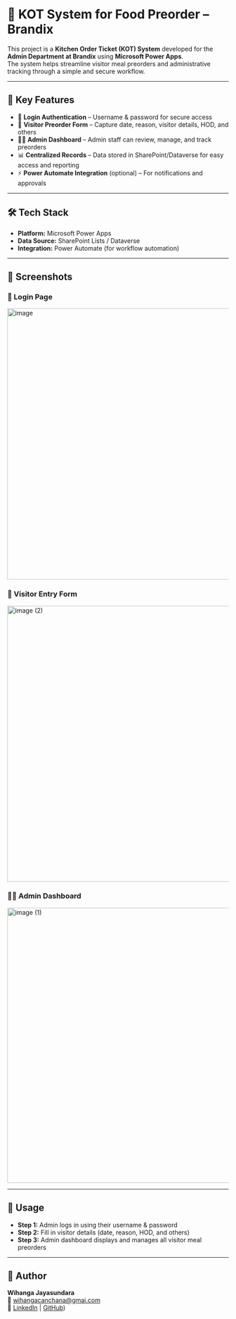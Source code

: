 # 🍴 KOT System for Food Preorder – Brandix

This project is a **Kitchen Order Ticket (KOT) System** developed for the **Admin Department at Brandix** using **Microsoft Power Apps**.  
The system helps streamline visitor meal preorders and administrative tracking through a simple and secure workflow.  

---

## 🚀 Key Features
- 🔐 **Login Authentication** – Username & password for secure access  
- 📝 **Visitor Preorder Form** – Capture date, reason, visitor details, HOD, and others  
- 👨‍💼 **Admin Dashboard** – Admin staff can review, manage, and track preorders  
- 📊 **Centralized Records** – Data stored in SharePoint/Dataverse for easy access and reporting  
- ⚡ **Power Automate Integration** (optional) – For notifications and approvals  

---
## 🛠️ Tech Stack
- **Platform:** Microsoft Power Apps  
- **Data Source:** SharePoint Lists / Dataverse  
- **Integration:** Power Automate (for workflow automation)  

---
## 📸 Screenshots

### 🔐 Login Page  
  <img width="1093" height="616" alt="image" src="https://github.com/user-attachments/assets/40e571b2-e686-4818-b7d0-003df777c012" />
  
### 📝 Visitor Entry Form  
  <img width="1103" height="627" alt="image (2)" src="https://github.com/user-attachments/assets/0a780e2d-c046-47ad-a4e8-fab2736e9a93" />
  
### 👨‍💼 Admin Dashboard  
  <img width="1100" height="625" alt="image (1)" src="https://github.com/user-attachments/assets/e398ec43-2565-4d79-986f-8b8423aecfc6" />
  
---

## 📌 Usage
- **Step 1:** Admin logs in using their username & password  
- **Step 2:** Fill in visitor details (date, reason, HOD, and others)  
- **Step 3:** Admin dashboard displays and manages all visitor meal preorders

---

## 👤 Author
**Wihanga Jayasundara**  
📧 wihangacanchana@gmai.com  
🔗 [LinkedIn](https://www.linkedin.com/in/wihanga-k-jayasundara) | [GitHub](https://github.com/DeYYa-Bro-uovt))  

